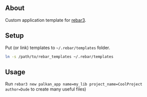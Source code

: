 
About
------------

Custom application template for [rebar3](rebar3.org).

Setup
------------

Put (or link) templates to `~/.rebar/templates` folder.

```sh
ln -s /path/to/rebar_templates ~/.rebar/templates
```

Usage
------------

Run `rebar3 new palkan_app name=my_lib project_name=CoolProject author=Dude` to create many useful files)

